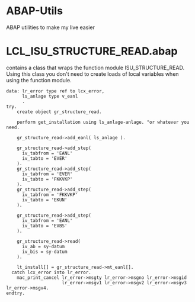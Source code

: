 ABAP-Utils
==========

ABAP utilities to make my live easier

LCL_ISU_STRUCTURE_READ.abap
===========================
contains a class that wraps the function module ISU_STRUCTURE_READ.
Using this class you don't need to create loads of local variables when using the function module.

    data: lr_error type ref to lcx_error,
          ls_anlage type v_eanl
          .
    try.
        create object gr_structure_read.
  
        perform get_installation using ls_anlage-anlage. "or whatever you need.

        gr_structure_read->add_eanl( ls_anlage ).

        gr_structure_read->add_step(
          iv_tabfrom = 'EANL'
          iv_tabto = 'EVER'
        ).
        gr_structure_read->add_step(
          iv_tabfrom = 'EVER'
          iv_tabto = 'FKKVKP'
        ).
        gr_structure_read->add_step(
          iv_tabfrom = 'FKKVKP'
          iv_tabto = 'EKUN'
        ).
  
        gr_structure_read->add_step(
          iv_tabfrom = 'EANL'
          iv_tabto = 'EVBS'
        ).
  
        gr_structure_read->read(
          iv_ab = sy-datum
          iv_bis = sy-datum
        ).
  
        lt_install[] = gr_structure_read->mt_eanl[].
      catch lcx_error into lr_error.
        mac_print_cancel lr_error->msgty lr_error->msgno lr_error->msgid
                         lr_error->msgv1 lr_error->msgv2 lr_error->msgv3 lr_error->msgv4.
    endtry.
